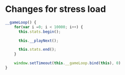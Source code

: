

# Changes for stress load

```typescript
__gameLoop() {
    for(var i =0; i < 10000; i++) {
      this.stats.begin();

      this.__playNext();

      this.stats.end();
    }

    window.setTimeout(this.__gameLoop.bind(this), 0)
}
```